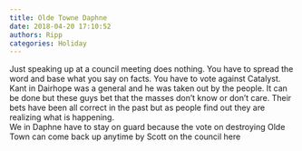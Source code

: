 ```yaml
---
title: Olde Towne Daphne
date: 2018-04-20 17:10:52
authors: Ripp
categories: Holiday
---
```


 Just speaking  up at a council meeting does nothing.   You have to spread the word and base what you say on facts.  You have to vote against Catalyst.   Kant in Dairhope was a general and he was taken out by the people.  It can be done but these guys bet that the masses don’t know or don’t care. Their bets have been all correct in the past but as people find out they are realizing what is happening.  
We in Daphne have to stay on guard because the vote on destroying Olde Town can come back up anytime by Scott on the council here
